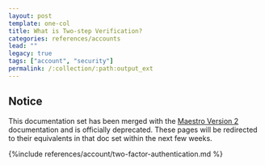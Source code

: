 ```yaml
---
layout: post
template: one-col
title: What is Two-step Verification?
categories: references/accounts
lead: ""
legacy: true
tags: ["account", "security"]
permalink: /:collection/:path:output_ext
---
```


## Notice
<div class="notice notice-warning"><p>This documentation set has been merged with the <a href="/maestro/">Maestro Version 2</a> documentation and is officially deprecated. These pages will be redirected to their equivalents in that doc set within the next few weeks.</p></div>

{%include references/account/two-factor-authentication.md %}
